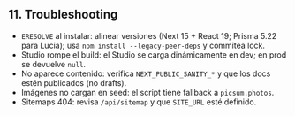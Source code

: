 ## 11. Troubleshooting

- `ERESOLVE` al instalar: alinear versiones (Next 15 + React 19; Prisma 5.22 para Lucia); usa `npm install --legacy-peer-deps` y commitea lock.
- Studio rompe el build: el Studio se carga dinámicamente en dev; en prod se devuelve `null`.
- No aparece contenido: verifica `NEXT_PUBLIC_SANITY_*` y que los docs estén publicados (no drafts).
- Imágenes no cargan en seed: el script tiene fallback a `picsum.photos`.
- Sitemaps 404: revisa `/api/sitemap` y que `SITE_URL` esté definido.



